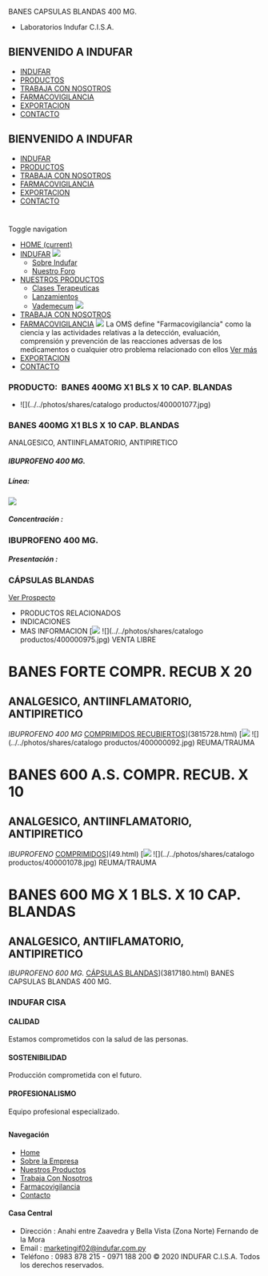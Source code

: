 BANES CAPSULAS BLANDAS 400 MG.
- Laboratorios Indufar C.I.S.A.
## BIENVENIDO A INDUFAR
* [INDUFAR](3817704.html#)
* [PRODUCTOS](3817704.html#)
* [TRABAJA CON NOSOTROS](3817704.html#)
* [FARMACOVIGILANCIA](3817704.html#)
* [EXPORTACION](3817704.html#)
* [CONTACTO](3817704.html#)
## BIENVENIDO A INDUFAR
* [INDUFAR](../../index.html)
* [PRODUCTOS](../../productos.html)
* [TRABAJA CON NOSOTROS](../../trabaja_con_nosotros.html)
* [FARMACOVIGILANCIA](../../farmacovigilancia.html)
* [EXPORTACION](../../exportacion.html)
* [CONTACTO](../../contacto.html)
# 
Toggle navigation
* [HOME (current)](../../index.html)
* [INDUFAR](3817704.html#) 
  [![ ](../../photos/shares/Sistema/Menu/indufar_menul.jpg)](../../institucional.html)
  - [Sobre Indufar](../../institucional.html)
  - [Nuestro Foro](../../blog.html)
* [NUESTROS PRODUCTOS](3817704.html#) 
  - [Clases Terapeuticas](../clases_terapeuticas.html)
  - [Lanzamientos](../lanzamientos.html)
  - [Vademecum](../../productos.html)
  [![ ](../../photos/shares/Sistema/Menu/productos.png)](../../productos.html)
* [TRABAJA CON NOSOTROS](../../trabaja_con_nosotros.html)
* [FARMACOVIGILANCIA](3817704.html#) 
  [![ ](../../photos/shares/Sistema/Menu/TUBOS.png)](../../farmacovigilancia.html)
  La OMS define "Farmacovigilancia" como la ciencia y las actividades relativas a la detección, evaluación, comprensión y prevención de las reacciones adversas de los medicamentos o cualquier otro problema relacionado con ellos
  [Ver más](../../farmacovigilancia.html)
* [EXPORTACION](../../exportacion.html)
* [CONTACTO](../../contacto.html)
### PRODUCTO:  BANES 400MG X1 BLS X 10 CAP. BLANDAS
* ![](../../photos/shares/catalogo productos/400001077.jpg)
### **BANES 400MG X1 BLS X 10 CAP. BLANDAS**
ANALGESICO, ANTIINFLAMATORIO, ANTIPIRETICO
##### **IBUPROFENO 400 MG.**
##### **Línea:**
[![](../../photos/shares/Laboratorios/lab_medical.png)](../linea/2.html)
##### **Concentración :**
### IBUPROFENO 400 MG.
##### **Presentación :**
### CÁPSULAS BLANDAS
[Ver Prospecto](../../files/shares/prospectos/400001078.pdf)
* PRODUCTOS RELACIONADOS
* INDICACIONES
* MAS INFORMACION
[![](../../photos/shares/Laboratorios/lab_medical.png)
![](../../photos/shares/catalogo productos/400000975.jpg)
VENTA LIBRE
# BANES FORTE COMPR. RECUB X 20
## ANALGESICO, ANTIINFLAMATORIO, ANTIPIRETICO
*IBUPROFENO 400 MG*
[COMPRIMIDOS RECUBIERTOS](3817704.html#)](3815728.html)
[![](../../photos/shares/Laboratorios/lab_medical.png)
![](../../photos/shares/catalogo productos/400000092.jpg)
REUMA/TRAUMA
# BANES 600 A.S. COMPR. RECUB. X 10
## ANALGESICO, ANTIINFLAMATORIO, ANTIPIRETICO
*IBUPROFENO*
[COMPRIMIDOS](3817704.html#)](49.html)
[![](../../photos/shares/Laboratorios/lab_medical.png)
![](../../photos/shares/catalogo productos/400001078.jpg)
REUMA/TRAUMA
# BANES 600 MG X 1 BLS. X 10 CAP. BLANDAS
## ANALGESICO, ANTIIFLAMATORIO, ANTIPIRETICO
*IBUPROFENO 600 MG.*
[CÁPSULAS BLANDAS](3817704.html#)](3817180.html)
BANES CAPSULAS BLANDAS 400 MG.
### INDUFAR CISA
#### CALIDAD
Estamos comprometidos con la salud de las personas.
#### SOSTENIBILIDAD
Producción comprometida con el futuro.
#### PROFESIONALISMO
Equipo profesional especializado.
## 
#### Navegación
* [Home](../../index.html)
* [Sobre la Empresa](../../institucional.html)
* [Nuestros Productos](../../productos.html)
* [Trabaja Con Nosotros](../../trabaja_con_nosotros.html)
* [Farmacovigilancia](../../farmacovigilancia.html)
* [Contacto](../../contacto.html)
#### Casa Central
* Dirección : Anahi entre Zaavedra y Bella Vista (Zona Norte) Fernando de la Mora
* Email : [marketingif02@indufar.com.py](mailto:marketingif02@indufar.com.py)
* Teléfono : 0983 878 215 - 0971 188 200
© 2020 INDUFAR C.I.S.A. Todos los derechos reservados.